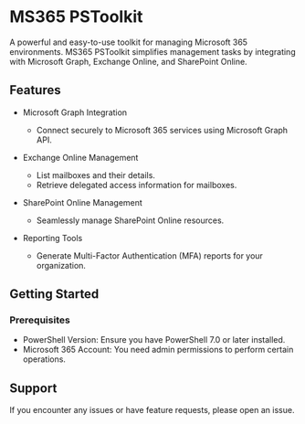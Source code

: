 # MS365 PSToolkit

A powerful and easy-to-use toolkit for managing Microsoft 365 environments. MS365 PSToolkit simplifies management tasks by integrating with Microsoft Graph, Exchange Online, and SharePoint Online.

## Features
* Microsoft Graph Integration
  * Connect securely to Microsoft 365 services using Microsoft Graph API.

* Exchange Online Management
  * List mailboxes and their details.
  * Retrieve delegated access information for mailboxes.

* SharePoint Online Management
  * Seamlessly manage SharePoint Online resources.

* Reporting Tools
  * Generate Multi-Factor Authentication (MFA) reports for your organization.

## Getting Started
### Prerequisites
* PowerShell Version: Ensure you have PowerShell 7.0 or later installed.
* Microsoft 365 Account: You need admin permissions to perform certain operations.


## Support
If you encounter any issues or have feature requests, please open an issue.
